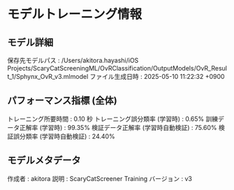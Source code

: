 # モデルトレーニング情報

## モデル詳細
保存先モデルパス   : /Users/akitora.hayashi/iOS Projects/ScaryCatScreeningML/OvRClassification/OutputModels/OvR_Result_1/Sphynx_OvR_v3.mlmodel
ファイル生成日時   : 2025-05-10 11:22:32 +0900

## パフォーマンス指標 (全体)
トレーニング所要時間              : 0.10 秒
トレーニング誤分類率 (学習時)     : 0.65%
訓練データ正解率 (学習時)         : 99.35%
検証データ正解率 (学習時自動検証) : 75.60%
検証誤分類率 (学習時自動検証)     : 24.40%

## モデルメタデータ
作成者            : akitora
説明              : ScaryCatScreener Training
バージョン        : v3